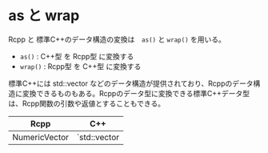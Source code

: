 # as と wrap

Rcpp と 標準C++のデータ構造の変換は　`as()` と `wrap()` を用いる。

* `as()` : C++型 を Rcpp型 に変換する
* `wrap()` : Rcpp型 を C++型 に変換する

標準C++には std::vector などのデータ構造が提供されており、Rcppのデータ構造に変換できるものもある。Rcppのデータ型に変換できる標準C++データ型は、Rcpp関数の引数や返値とすることもできる。

| Rcpp | C++ |
| -- | -- |
| NumericVector | `std::vector<double> |



